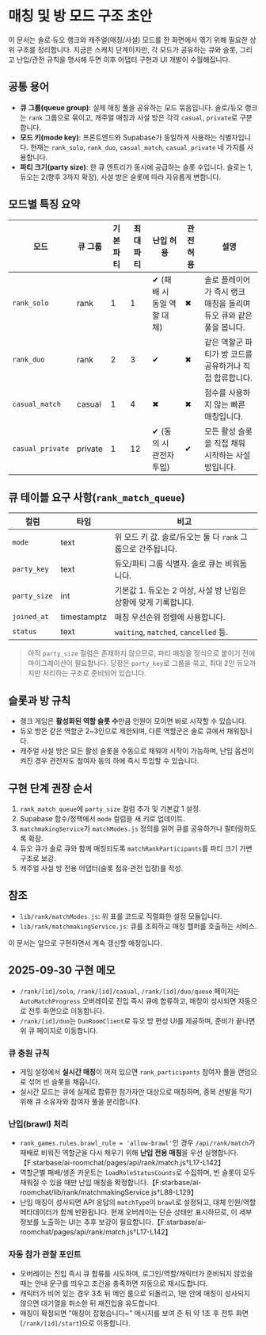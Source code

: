 # 매칭 및 방 모드 구조 초안

이 문서는 솔로·듀오 랭크와 캐주얼(매칭/사설) 모드를 한 화면에서 엮기 위해 필요한
상위 구조를 정리합니다. 지금은 스캐치 단계이지만, 각 모드가 공유하는 큐와 슬롯, 그리고
난입/관전 규칙을 명시해 두면 이후 어댑터 구현과 UI 개발이 수월해집니다.

## 공통 용어
- **큐 그룹(queue group)**: 실제 매칭 풀을 공유하는 모드 묶음입니다. 솔로/듀오 랭크는
  `rank` 그룹으로 묶이고, 캐주얼 매칭과 사설 방은 각각 `casual`, `private`로 구분합니다.
- **모드 키(mode key)**: 프론트엔드와 Supabase가 동일하게 사용하는 식별자입니다.
  현재는 `rank_solo`, `rank_duo`, `casual_match`, `casual_private` 네 가지를 사용합니다.
- **파티 크기(party size)**: 한 큐 엔트리가 동시에 공급하는 슬롯 수입니다. 솔로는 1,
  듀오는 2(향후 3까지 확장), 사설 방은 슬롯에 따라 자유롭게 변합니다.

## 모드별 특징 요약
| 모드 | 큐 그룹 | 기본 파티 | 최대 파티 | 난입 허용 | 관전 허용 | 설명 |
| --- | --- | --- | --- | --- | --- | --- |
| `rank_solo` | rank | 1 | 1 | ✔ (패배 시 동일 역할 대체) | ✖ | 솔로 플레이어가 즉시 랭크 매칭을 돌리며 듀오 큐와 같은 풀을 봅니다. |
| `rank_duo` | rank | 2 | 3 | ✔ | ✖ | 같은 역할군 파티가 방 코드를 공유하거나 직접 합류합니다. |
| `casual_match` | casual | 1 | 4 | ✖ | ✖ | 점수를 사용하지 않는 빠른 매칭입니다. |
| `casual_private` | private | 1 | 12 | ✔ (동의 시 관전자 투입) | ✔ | 모든 활성 슬롯을 직접 채워 시작하는 사설 방입니다. |

## 큐 테이블 요구 사항(`rank_match_queue`)
| 컬럼 | 타입 | 비고 |
| --- | --- | --- |
| `mode` | text | 위 모드 키 값. 솔로/듀오는 둘 다 `rank` 그룹으로 간주됩니다. |
| `party_key` | text | 듀오/파티 그룹 식별자. 솔로 큐는 비워둡니다. |
| `party_size` | int | 기본값 1. 듀오는 2 이상, 사설 방 난입은 상황에 맞게 기록합니다. |
| `joined_at` | timestamptz | 매칭 우선순위 정렬에 사용합니다. |
| `status` | text | `waiting`, `matched`, `cancelled` 등. |

> 아직 `party_size` 컬럼은 존재하지 않으므로, 파티 매칭을 정식으로 붙이기 전에
> 마이그레이션이 필요합니다. 당장은 `party_key`로 그룹을 묶고, 최대 2인 듀오까지만
> 처리하는 구조로 준비되어 있습니다.

## 슬롯과 방 규칙
- 랭크 게임은 **활성화된 역할 슬롯 수**만큼 인원이 모이면 바로 시작할 수 있습니다.
- 듀오 방은 같은 역할군 2~3인으로 제한되며, 다른 역할군은 솔로 큐에서 채워집니다.
- 캐주얼 사설 방은 모든 활성 슬롯을 수동으로 채워야 시작이 가능하며, 난입 옵션이 켜진
  경우 관전자도 참여자 동의 하에 즉시 투입할 수 있습니다.

## 구현 단계 권장 순서
1. `rank_match_queue`에 `party_size` 컬럼 추가 및 기본값 1 설정.
2. Supabase 함수/정책에서 `mode` 컬럼을 새 키로 업데이트.
3. `matchmakingService`가 `matchModes.js` 정의를 읽어 큐를 공유하거나 필터링하도록 확장.
4. 듀오 큐가 솔로 큐와 함께 매칭되도록 `matchRankParticipants`를 파티 크기 가변 구조로 보강.
5. 캐주얼 사설 방 전용 어댑터(슬롯 점유·관전 입장)를 작성.

## 참조
- `lib/rank/matchModes.js`: 위 표를 코드로 직렬화한 설정 모듈입니다.
- `lib/rank/matchmakingService.js`: 큐를 조회하고 매칭 헬퍼를 호출하는 서비스.

이 문서는 앞으로 구현하면서 계속 갱신할 예정입니다.

## 2025-09-30 구현 메모
- `/rank/[id]/solo`, `/rank/[id]/casual`, `/rank/[id]/duo/queue` 페이지는 `AutoMatchProgress` 오버레이로 진입 즉시 큐에 합류하고, 매칭이 성사되면 자동으로 전투 화면으로 이동합니다.
- `/rank/[id]/duo`는 `DuoRoomClient`로 듀오 방 편성 UI를 제공하며, 준비가 끝나면 위 큐 페이지로 이동합니다.

### 큐 충원 규칙
- 게임 설정에서 **실시간 매칭**이 꺼져 있으면 `rank_participants` 참여자 풀을 랜덤으로 섞어 빈 슬롯을 채웁니다.
- 실시간 모드는 큐에 실제로 합류한 참가자만 대상으로 매칭하며, 중복 선발을 막기 위해 큐 소유자와 참여자 풀을 분리합니다.

### 난입(brawl) 처리
- `rank_games.rules.brawl_rule = 'allow-brawl'`인 경우 `/api/rank/match`가 패배로 비워진 역할군을 다시 채우기 위해 **난입 전용 매칭**을 우선 실행합니다.【F:starbase/ai-roomchat/pages/api/rank/match.js†L17-L142】
- 역할군별 패배/생존 카운트는 `loadRoleStatusCounts`로 수집하며, 빈 슬롯이 모두 채워질 수 있을 때만 난입 매칭을 확정합니다.【F:starbase/ai-roomchat/lib/rank/matchmakingService.js†L88-L129】
- 난입 매칭이 성사되면 API 응답의 `matchType`이 `brawl`로 설정되고, 대체 인원/역할 메타데이터가 함께 반환됩니다. 현재 오버레이는 단순 상태만 표시하므로, 이 세부 정보를 노출하는 UI는 추후 보강이 필요합니다.【F:starbase/ai-roomchat/pages/api/rank/match.js†L17-L142】

### 자동 참가 관찰 포인트
- 오버레이는 진입 즉시 큐 합류를 시도하며, 로그인/역할/캐릭터가 준비되지 않았을 때는 안내 문구를 띄우고 조건을 충족하면 자동으로 재시도합니다.
- 캐릭터가 비어 있는 경우 3초 뒤 메인 룸으로 되돌리고, 1분 안에 매칭이 성사되지 않으면 대기열을 취소한 뒤 재진입을 유도합니다.
- 매칭이 확정되면 "매칭이 잡혔습니다~" 메시지를 보여 준 뒤 약 1초 후 전투 화면(`/rank/[id]/start`)으로 이동합니다.

